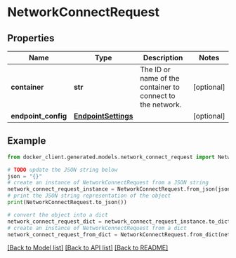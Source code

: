 # NetworkConnectRequest


## Properties

Name | Type | Description | Notes
------------ | ------------- | ------------- | -------------
**container** | **str** | The ID or name of the container to connect to the network. | [optional] 
**endpoint_config** | [**EndpointSettings**](EndpointSettings.md) |  | [optional] 

## Example

```python
from docker_client.generated.models.network_connect_request import NetworkConnectRequest

# TODO update the JSON string below
json = "{}"
# create an instance of NetworkConnectRequest from a JSON string
network_connect_request_instance = NetworkConnectRequest.from_json(json)
# print the JSON string representation of the object
print(NetworkConnectRequest.to_json())

# convert the object into a dict
network_connect_request_dict = network_connect_request_instance.to_dict()
# create an instance of NetworkConnectRequest from a dict
network_connect_request_from_dict = NetworkConnectRequest.from_dict(network_connect_request_dict)
```
[[Back to Model list]](../README.md#documentation-for-models) [[Back to API list]](../README.md#documentation-for-api-endpoints) [[Back to README]](../README.md)


